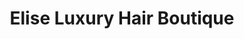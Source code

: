 ---
title: "Elise Luxury Hair Boutique"
url: /bradford/elise-luxury-hair-boutique/
shop: hairdresser
---